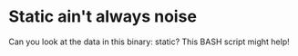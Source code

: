 # Static ain't always noise
Can you look at the data in this binary: static? This BASH script might help!
